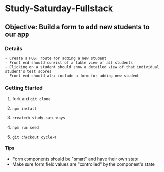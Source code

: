 # Study-Saturday-Fullstack

## Objective: Build a form to add new students to our app

### Details
	- Create a POST route for adding a new student
	- Front end should consist of a table view of all students
	- Clicking on a student should show a detailed view of that individual student's test scores
	- Front end should also include a form for adding new student


### Getting Started
1) fork and `git clone`

2) `npm install`

3) `createdb study-saturdays`

4) `npm run seed`

5) `git checkout cycle-0`


#### Tips
- Form components should be "smart" and have their own state
- Make sure form field values are "controlled" by the component's state



